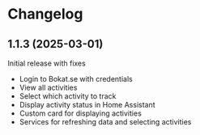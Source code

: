 # Changelog

## 1.1.3 (2025-03-01)

Initial release with fixes

- Login to Bokat.se with credentials
- View all activities
- Select which activity to track
- Display activity status in Home Assistant
- Custom card for displaying activities
- Services for refreshing data and selecting activities 